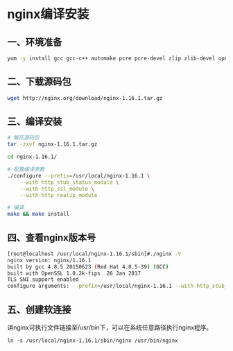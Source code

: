 # nginx编译安装

## 一、环境准备

``` bash
yum -y install gcc gcc-c++ automake pcre pcre-devel zlip zlib-devel openssl openssl-devel
```

## 二、下载源码包
``` bash
wget http://nginx.org/download/nginx-1.16.1.tar.gz
```

## 三、编译安装
``` bash
# 解压源码包
tar -zxvf nginx-1.16.1.tar.gz

cd nginx-1.16.1/

# 配置编译参数
./configure --prefix=/usr/local/nginx-1.16.1 \
    --with-http_stub_status_module \
    --with-http_ssl_module \
    --with-http_realip_module

# 编译
make && make install
```

## 四、查看nginx版本号
``` bash
[root@localhost /usr/local/nginx-1.16.1/sbin]#./nginx -V
nginx version: nginx/1.16.1
built by gcc 4.8.5 20150623 (Red Hat 4.8.5-39) (GCC) 
built with OpenSSL 1.0.2k-fips  26 Jan 2017
TLS SNI support enabled
configure arguments: --prefix=/usr/local/nginx-1.16.1 --with-http_stub_status_module --with-http_ssl_module --with-http_realip_module
```

## 五、创建软连接
讲nginx可执行文件链接至/usr/bin下，可以在系统任意路径执行nginx程序。
```
ln -s /usr/local/nginx-1.16.1/sbin/nginx /usr/bin/nginx
```

